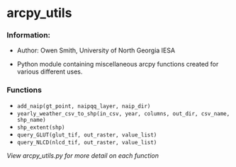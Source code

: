 # arcpy_utils

### Information: 
* Author: Owen Smith, University of North Georgia IESA

* Python module containing miscellaneous arcpy functions created for
 		   various different uses.


### Functions

* `add_naip(gt_point, naipqq_layer, naip_dir)`
* `yearly_weather_csv_to_shp(in_csv, year, columns, out_dir, csv_name,
							  shp_name)`
* `shp_extent(shp)`
* `query_GLUT(glut_tif, out_raster, value_list)`
* `query_NLCD(nlcd_tif, out_raster, value_list)`

_View arcpy_utils.py for more detail on each function_
